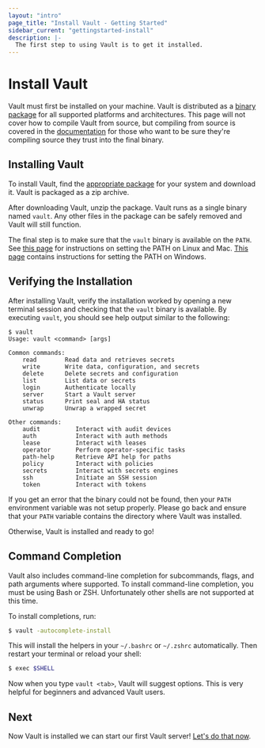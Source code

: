 ```yaml
---
layout: "intro"
page_title: "Install Vault - Getting Started"
sidebar_current: "gettingstarted-install"
description: |-
  The first step to using Vault is to get it installed.
---
```


# Install Vault

Vault must first be installed on your machine. Vault is distributed as
a [binary package](/downloads.html) for all supported platforms and
architectures. This page will not cover how to compile Vault from source,
but compiling from source is covered in the [documentation](/docs/install/index.html)
for those who want to be sure they're compiling source they trust into
the final binary.

## Installing Vault

To install Vault, find the [appropriate package](/downloads.html) for
your system and download it. Vault is packaged as a zip archive.

After downloading Vault, unzip the package. Vault runs as a single binary
named `vault`. Any other files in the package can be safely removed and
Vault will still function.

The final step is to make sure that the `vault` binary is available on the `PATH`.
See [this page](https://stackoverflow.com/questions/14637979/how-to-permanently-set-path-on-linux)
for instructions on setting the PATH on Linux and Mac.
[This page](https://stackoverflow.com/questions/1618280/where-can-i-set-path-to-make-exe-on-windows)
contains instructions for setting the PATH on Windows.

## Verifying the Installation

After installing Vault, verify the installation worked by opening a new
terminal session and checking that the `vault` binary is available. By executing
`vault`, you should see help output similar to the following:

```text
$ vault
Usage: vault <command> [args]

Common commands:
    read        Read data and retrieves secrets
    write       Write data, configuration, and secrets
    delete      Delete secrets and configuration
    list        List data or secrets
    login       Authenticate locally
    server      Start a Vault server
    status      Print seal and HA status
    unwrap      Unwrap a wrapped secret

Other commands:
    audit          Interact with audit devices
    auth           Interact with auth methods
    lease          Interact with leases
    operator       Perform operator-specific tasks
    path-help      Retrieve API help for paths
    policy         Interact with policies
    secrets        Interact with secrets engines
    ssh            Initiate an SSH session
    token          Interact with tokens
```

If you get an error that the binary could not be found, then your `PATH`
environment variable was not setup properly. Please go back and ensure that your
`PATH` variable contains the directory where Vault was installed.

Otherwise, Vault is installed and ready to go!

## Command Completion

Vault also includes command-line completion for subcommands, flags, and path
arguments where supported. To install command-line completion, you must be using
Bash or ZSH. Unfortunately other shells are not supported at this time.

To install completions, run:

```sh
$ vault -autocomplete-install
```

This will install the helpers in your `~/.bashrc` or `~/.zshrc` automatically.
Then restart your terminal or reload your shell:

```sh
$ exec $SHELL
```

Now when you type `vault <tab>`, Vault will suggest options. This is very
helpful for beginners and advanced Vault users.

## Next

Now Vault is installed we can start our first Vault server! [Let's do
that now](/intro/getting-started/dev-server.html).
